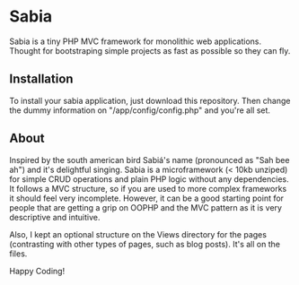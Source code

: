 # Sabia
Sabia is a tiny PHP MVC framework for monolithic web applications. Thought for bootstraping simple projects as fast as possible so they can fly.

## Installation
To install your sabia application, just download this repository.
Then change the dummy information on "/app/config/config.php" and you're all set.

## About
Inspired by the south american bird Sabiá's name (pronounced as "Sah bee ah") and it's delightful singing.
Sabia is a microframework (< 10kb unziped) for simple CRUD operations and plain PHP logic without any dependencies.
It follows a MVC structure, so if you are used to more complex frameworks it should feel very incomplete.
However, it can be a good starting point for people that are getting a grip on OOPHP and the MVC pattern as it is very descriptive and intuitive.

Also, I kept an optional structure on the Views directory for the pages (contrasting with other types of pages, such as blog posts).
It's all on the files.

Happy Coding!